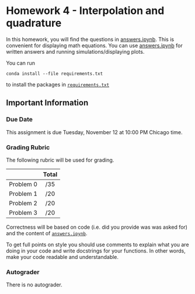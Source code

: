 # Homework 4 - Interpolation and quadrature

In this homework, you will find the questions in [answers.ipynb](answers.ipynb).  This is convenient for displaying math equations. You can use [answers.ipynb](answers.ipynb) for written answers and running simulations/displaying plots.

You can run
```
conda install --file requirements.txt
```
to install the packages in [`requirements.txt`](requirements.txt)

## Important Information

### Due Date
This assignment is due Tuesday, November 12 at 10:00 PM  Chicago time.

### Grading Rubric

The following rubric will be used for grading.

|  | Total |
|:-:|:-:|
| Problem 0 | /35 |
| Problem 1 | /20 |
| Problem 2 | /20 |
| Problem 3 | /20 |

Correctness will be based on code (i.e. did you provide was was asked for) and the content of [`answers.ipynb`](answers.ipynb).

To get full points on style you should use comments to explain what you are doing in your code and write docstrings for your functions. In other words, make your code readable and understandable.

### Autograder

There is no autograder. 
